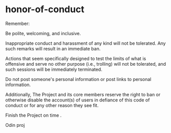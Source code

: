 # honor-of-conduct
Remember:

Be polite, welcoming, and inclusive.

Inappropriate conduct and harassment of any kind will not be tolerated. Any such remarks will result in an immediate ban.

Actions that seem specifically designed to test the limits of what is offensive and serve no other purpose (i.e., trolling) will not be tolerated, and such sessions will be immediately terminated.

Do not post someone's personal information or post links to personal information.

Additionally, The Project and its core members reserve the right to ban or otherwise disable the account(s) of users in defiance of this code of conduct or for any other reason they see fit.


Finish the Project on time . 

Odin proj

